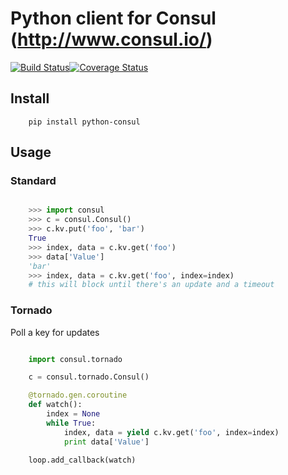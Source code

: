 # Python client for Consul (http://www.consul.io/)

[![Build Status](https://travis-ci.org/cablehead/python-consul.svg?branch=master)](https://travis-ci.org/cablehead/python-consul)[![Coverage Status](https://coveralls.io/repos/cablehead/python-consul/badge.png?branch=master)](https://coveralls.io/r/cablehead/python-consul?branch=master)

## Install

```
    pip install python-consul
```

## Usage

### Standard

```python

    >>> import consul
    >>> c = consul.Consul()
    >>> c.kv.put('foo', 'bar')
    True
    >>> index, data = c.kv.get('foo')
    >>> data['Value']
    'bar'
    >>> index, data = c.kv.get('foo', index=index)
    # this will block until there's an update and a timeout
```

### Tornado

Poll a key for updates

```python

    import consul.tornado

    c = consul.tornado.Consul()

    @tornado.gen.coroutine
    def watch():
        index = None
        while True:
            index, data = yield c.kv.get('foo', index=index)
            print data['Value']

    loop.add_callback(watch)
```
